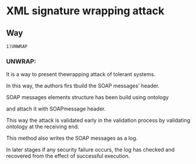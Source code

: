 # XML signature wrapping attack
## Way
    
    1)UNWRAP
    
### UNWRAP:
It is a way to present thewrapping attack of tolerant systems. 

In this way, the authors firs tbuild the SOAP messages’ header. 

SOAP messages elements structure has been build using ontology 

and attach it with SOAPmessage header. 

This way the attack is validated early in the validation process by validating ontology at the receiving end.

This method also writes the SOAP messages as a log. 

In later stages if any security failure occurs, the log has checked and recovered from the effect of successful execution.
